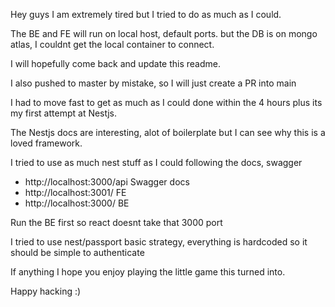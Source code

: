 Hey guys I am extremely tired but I tried to do as much as I could.

The BE and FE will run on local host, default ports. but the DB is on mongo atlas, I couldnt get the local container to connect.

I will hopefully come back and update this readme.

I also pushed to master by mistake, so I will just create a PR into main

I had to move fast to get as much as I could done within the 4 hours plus its my first attempt at Nestjs.

The Nestjs docs are interesting, alot of boilerplate but I can see why this is a loved framework.

I tried to use as much nest stuff as I could following the docs, swagger

- http://localhost:3000/api Swagger docs
- http://localhost:3001/ FE
- http://localhost:3000/ BE

Run the BE first so react doesnt take that 3000 port

I tried to use nest/passport basic strategy, everything is hardcoded so it should be simple to authenticate

If anything I hope you enjoy playing the little game this turned into.

Happy hacking :)
